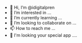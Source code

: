 - 👋 Hi, I’m @idigitalpren
- 👀 I’m interested in ...
- 🌱 I’m currently learning ...
- 💞️ I’m looking to collaborate on ...
- 📫 How to reach me ...
- 🧐 I'm looking your special app ....
<!---
idigitalpren/idigitalpren is a ✨ special ✨ repository because its `README.md` (this file) appears on your GitHub profile.
You can click the Preview link to take a look at your changes.
--->
